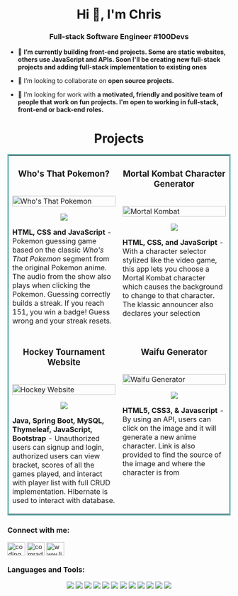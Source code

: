 <h1 align="center">Hi 👋, I'm Chris</h1>
<h3 align="center">Full-stack Software Engineer #100Devs</h3>

- 🔭 **I’m currently building front-end projects. Some are static websites, others use JavaScript and APIs. Soon I'll be creating new full-stack projects and adding full-stack implementation to existing ones**

- 👯 I’m looking to collaborate on **open source projects.**

- 🤝 I’m looking for work with **a motivated, friendly and positive team of people that work on fun projects. I'm open to working in full-stack, front-end or back-end roles.**

<h1 align="center">Projects</h1>
<table bordercolor="#66b2b2">
  
  <tr>
    <td width="50%" valign="top">
      <h3 align="center">Who's That Pokemon?</h3>
        <br />
            <img src="https://user-images.githubusercontent.com/79964754/168486479-9932b068-8e7b-41c1-80dd-9941c4891f65.gif" width="100%" alt="Who's That Pokemon"/>
        <br />
        <p align="center">
          
  <a href="https://github.com/CodingComrade/Pokemon" target="_blank">
    <img src="https://img.shields.io/static/v1?label=|&message=REPO&color=23555f&style=plastic&logo=github&logo-color=white"/>
  </a>  
      </p>
        <p><strong>HTML, CSS and JavaScript</strong> - Pokemon guessing game based on the classic <i>Who's That Pokemon</i> segment from the original Pokemon anime. The audio from the show also plays when clicking the Pokemon. Guessing correctly builds a streak. If you reach 151, you win a badge! Guess wrong and your streak resets.</p>
    </td>
    <td width="50%" valign="top">
      <h3 align="center">Mortal Kombat Character Generator</h3>
        <br />
            <img src="https://user-images.githubusercontent.com/79964754/168486473-393fe879-ecee-41c9-9aaa-fac6210cb3c9.gif" width="100%"  alt="Mortal Kombat"/>
        <br />
        <p align="center">
          
  <a href="https://github.com/CodingComrade/mortalKombat" target="_blank">
    <img src="https://img.shields.io/static/v1?label=|&message=REPO&color=23555f&style=plastic&logo=github&logo-color=white"/>
  </a>
      </p>
        <p><strong>HTML, CSS, and JavaScript</strong> - With a character selector stylized like the video game, this app lets you choose a Mortal Kombat character which causes the background to change to that character. The klassic announcer also declares your selection</p>
    </td>
  </tr>
  
  <tr>
    <td width="50%" valign="top">
      <h3 align="center">Hockey Tournament Website</h3>
      <br />
          <img src="https://user-images.githubusercontent.com/79964754/224378801-704e5edd-5b5c-4555-9a0a-90604b321518.gif" width="100%" alt="Hockey Website"/>
      <br />
      <p align="center">
        
  <a href="https://github.com/CodingComrade/capstone" target="_blank">
    <img src="https://img.shields.io/static/v1?label=|&message=REPO&color=23555f&style=plastic&logo=github&logo-color=white"/>
  </a>
      </p>
        <p><strong>Java, Spring Boot, MySQL, Thymeleaf, JavaScript, Bootstrap</strong> - Unauthorized users can signup and login, authorized users can view bracket, scores of all the games played, and interact with player list with full CRUD implementation. Hibernate is used to interact with database.</p>
    </td>
    <td width="50%" valign="top">
      <h3 align="center">Waifu Generator</h3>
        <br />
          <img src="https://user-images.githubusercontent.com/79964754/168486472-063f7489-2859-401d-8f9b-ff39b6019140.gif" width="100%" alt="Waifu Generator"/>
        <br />
        <p align="center">
          
  <a href="https://github.com/CodingComrade/waifuGenerator" target="_blank">
    <img src="https://img.shields.io/static/v1?label=|&message=REPO&color=23555f&style=plastic&logo=github&logo-color=white"/>
  </a>
      </p>
        <p><strong>HTML5, CSS3, & Javascript</strong> - By using an API, users can click on the image and it will generate a new anime character. Link is also provided to find the source of the image and where the character is from</p>
    </td>
  </tr>
</table>







<h3 align="left">Connect with me:</h3>
<p align="left">
<a href="https://codepen.io/codingcomrade" target="blank"><img align="center" src="https://raw.githubusercontent.com/rahuldkjain/github-profile-readme-generator/master/src/images/icons/Social/codepen.svg" alt="codingcomrade" height="30" width="40" /></a>
<a href="https://twitter.com/comradeguero" target="blank"><img align="center" src="https://raw.githubusercontent.com/rahuldkjain/github-profile-readme-generator/master/src/images/icons/Social/twitter.svg" alt="comradeguero" height="30" width="40" /></a>
<a href="https://linkedin.com/in/www.linkedin.com/in/csmallcode" target="blank"><img align="center" src="https://raw.githubusercontent.com/rahuldkjain/github-profile-readme-generator/master/src/images/icons/Social/linked-in-alt.svg" alt="www.linkedin.com/in/csmallcode" height="30" width="40" /></a>
</p>

<h3 align="left">Languages and Tools:</h3>

<p align="center">
    <img src="https://img.shields.io/static/v1?label=|&message=HTML5&color=23555f&style=plastic&logo=html5"/>
    <img src="https://img.shields.io/static/v1?label=|&message=CSS3&color=285f65&style=plastic&logo=css3"/>
    <img src="https://img.shields.io/static/v1?label=|&message=JAVASCRIPT&color=3c7f5d&style=plastic&logo=javascript"/>
    <img src="https://img.shields.io/static/v1?label=|&message=REACT.JS&color=4a935c&style=plastic&logo=react"/>
    <img src="https://img.shields.io/static/v1?label=|&message=MONGO-DB&color=cdd148&style=plastic&logo=mongodb"/>
    <img src="https://img.shields.io/static/v1?label=|&message=EXPRESS&color=bbb111&style=plastic&logo=express"/>
    <img src="https://img.shields.io/static/v1?label=|&message=GIT&color=cbb148&style=plastic&logo=git"/>
    <img src="https://img.shields.io/static/v1?label=|&message=NODE.JS&color=cbb148&style=plastic&logo=node.js"/>
    <img src="https://img.shields.io/static/v1?label=|&message=JAVA&color=cbb148&style=plastic&logo=JAVA"/>
    <img src="https://img.shields.io/static/v1?label=|&message=MySQL&color=cbb148&style=plastic&logo=MySQL"/>
  <img src="https://img.shields.io/static/v1?label=|&message=Thymeleaf&color=cbb148&style=plastic&logo=Thymeleaf"/>
  <img src="https://img.shields.io/static/v1?label=|&message=SpringBoot&color=cbb148&style=plastic&logo=SpringBoot"/>
</p>
